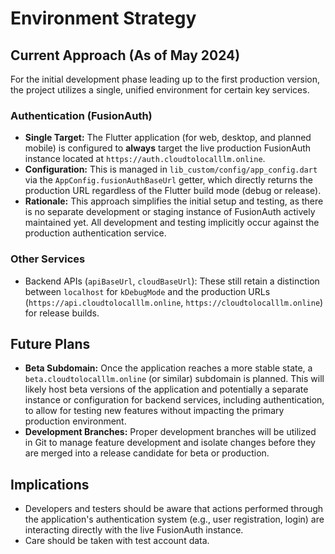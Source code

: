 # Environment Strategy

## Current Approach (As of May 2024)

For the initial development phase leading up to the first production version, the project utilizes a single, unified environment for certain key services.

### Authentication (FusionAuth)

*   **Single Target:** The Flutter application (for web, desktop, and planned mobile) is configured to **always** target the live production FusionAuth instance located at `https://auth.cloudtolocalllm.online`.
*   **Configuration:** This is managed in `lib_custom/config/app_config.dart` via the `AppConfig.fusionAuthBaseUrl` getter, which directly returns the production URL regardless of the Flutter build mode (debug or release).
*   **Rationale:** This approach simplifies the initial setup and testing, as there is no separate development or staging instance of FusionAuth actively maintained yet. All development and testing implicitly occur against the production authentication service.

### Other Services

*   Backend APIs (`apiBaseUrl`, `cloudBaseUrl`): These still retain a distinction between `localhost` for `kDebugMode` and the production URLs (`https://api.cloudtolocalllm.online`, `https://cloudtolocalllm.online`) for release builds.

## Future Plans

*   **Beta Subdomain:** Once the application reaches a more stable state, a `beta.cloudtolocalllm.online` (or similar) subdomain is planned. This will likely host beta versions of the application and potentially a separate instance or configuration for backend services, including authentication, to allow for testing new features without impacting the primary production environment.
*   **Development Branches:** Proper development branches will be utilized in Git to manage feature development and isolate changes before they are merged into a release candidate for beta or production.

## Implications

*   Developers and testers should be aware that actions performed through the application's authentication system (e.g., user registration, login) are interacting directly with the live FusionAuth instance.
*   Care should be taken with test account data. 